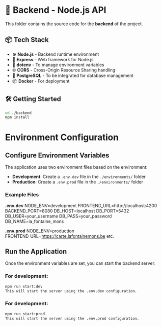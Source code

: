 # 🧠 Backend - Node.js API

This folder contains the source code for the **backend** of the project.

## 📦 Tech Stack
- ⚙️ **Node.js** - Backend runtime environment
- 🚀 **Express** - Web framework for Node.js
- 🔐 **dotenv** - To manage environment variables
- 🌐 **CORS** - Cross-Origin Resource Sharing handling
- 🐘 **PostgreSQL** - To be integrated for database management
- 📦 **Docker** - For deployment

## 🛠️ Getting Started

```bash
cd ./backend
npm install
```

# Environment Configuration

## Configure Environment Variables

The application uses two environment files based on the environment:

- **Development**: Create a `.env.dev` file in the `./environments/` folder
- **Production**: Create a `.env.prod` file in the `./environments/` folder

### Example Files

**.env.dev**
NODE_ENV=development
FRONTEND_URL=http://localhost:4200
BACKEND_PORT=8080
DB_HOST=localhost
DB_PORT=5432
DB_USER=your_username
DB_PASS=your_password
DB_NAME=la_fontaine_mons

**.env.prod**
NODE_ENV=production
FRONTEND_URL=https://carte.lafontainemons.be
etc.

## Run the Application

Once the environment variables are set, you can start the backend server:

### For development:
```bash
npm run start:dev
This will start the server using the .env.dev configuration.
```
### For development:
```bash
npm run start:prod
This will start the server using the .env.prod configuration.
```